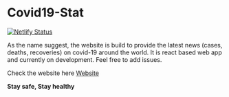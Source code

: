 # Covid19-Stat

[![Netlify Status](https://api.netlify.com/api/v1/badges/b64967ed-52a6-44aa-aaaa-e0272843833a/deploy-status)](https://app.netlify.com/sites/covid19-around/deploys)

As the name suggest, the website is build to provide the latest news (cases, deaths, recoveries) on
covid-19 around the world.
It is react based web app and currently on development. Feel free to add issues.

Check the website here [Website](https://covid19-around.netlify.app)

__Stay safe, Stay healthy__
